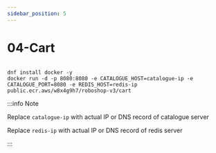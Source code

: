 ```yaml
---
sidebar_position: 5
---
```


# 04-Cart


```shell 

dnf install docker -y
docker run -d -p 8080:8080 -e CATALOGUE_HOST=catalogue-ip -e CATALOGUE_PORT=8080 -e REDIS_HOST=redis-ip public.ecr.aws/w8x4g9h7/roboshop-v3/cart

```


:::info Note

Replace `catalogue-ip` with actual IP or DNS record of catalogue server

Replace `redis-ip` with actual IP or DNS record of redis server

:::
